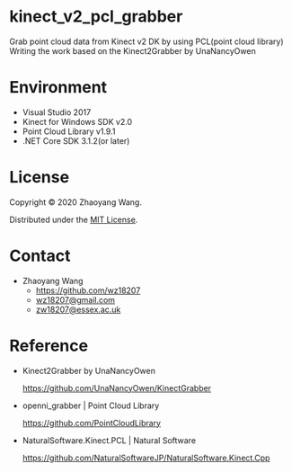 # kinect_v2_pcl_grabber

Grab point cloud data from  Kinect v2 DK by using PCL(point cloud library)
Writing the work based on the Kinect2Grabber by UnaNancyOwen

# Environment

* Visual Studio 2017
*  Kinect for Windows SDK v2.0
* Point Cloud Library v1.9.1
* .NET Core SDK 3.1.2(or later)

# License

Copyright © 2020 Zhaoyang Wang.

Distributed under the [MIT License](http://www.opensource.org/licenses/mit-license.php).

# Contact

* Zhaoyang Wang
  - https://github.com/wz18207
  - wz18207@gmail.com
  - zw18207@essex.ac.uk

# Reference

* Kinect2Grabber by UnaNancyOwen

  https://github.com/UnaNancyOwen/KinectGrabber

* openni_grabber | Point Cloud Library

  https://github.com/PointCloudLibrary

* NaturalSoftware.Kinect.PCL | Natural Software

  https://github.com/NaturalSoftwareJP/NaturalSoftware.Kinect.Cpp
